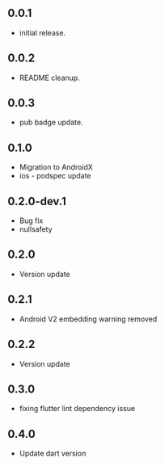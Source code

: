 ## 0.0.1

* initial release.


## 0.0.2

* README cleanup.


## 0.0.3

* pub badge update.

## 0.1.0

* Migration to AndroidX
* ios - podspec update

## 0.2.0-dev.1

* Bug fix
* nullsafety

## 0.2.0

* Version update

## 0.2.1

* Android V2 embedding warning removed

## 0.2.2

* Version update

## 0.3.0

* fixing flutter lint dependency issue

## 0.4.0

* Update dart version